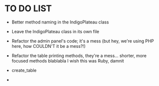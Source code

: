 TO DO LIST
==========

- Better method naming in the IndigoPlateau class
- Leave the IndigoPlateau class in its own file
- Refactor the admin panel's code; it's a mess (but hey, we're using PHP here, how COULDN'T it be a mess?!)
- Refactor the table printing methods, they're a mess... shorter, more focused methods blablabla I wish this was Ruby, damnit

- create_table
- 